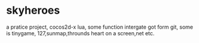 # skyheroes
a pratice project, cocos2d-x lua,  some function intergate got form git, some is tinygame,  127,sunmap,throunds heart on a screen,net etc.
